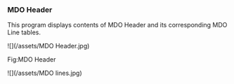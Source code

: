 ### MDO Header

This program displays contents of MDO Header and its corresponding MDO Line tables.

![](/assets/MDO Header.jpg)

Fig:MDO Header

![](/assets/MDO lines.jpg)

